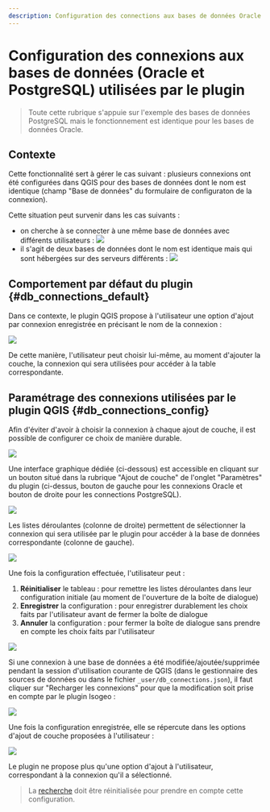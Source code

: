 ```yaml
---
description: Configuration des connections aux bases de données Oracle et PostgreSQL dans le plugin Isogeo pour QGIS
---
```


# Configuration des connexions aux bases de données (Oracle et PostgreSQL) utilisées par le plugin

> Toute cette rubrique s'appuie sur l'exemple des bases de données PostgreSQL mais le fonctionnement est identique pour les bases de données Oracle.

## Contexte

Cette fonctionnalité sert à gérer le cas suivant : plusieurs connexions ont été configurées dans QGIS pour des bases de données dont le nom est identique (champ "Base de données" du formulaire de configuraton de la connexion).

Cette situation peut survenir dans les cas suivants :

* on cherche à se connecter à une même base de données avec différents utilisateurs :
![](/assets/config_pgdb_connection_diff_user.png)
* il s'agit de deux bases de données dont le nom est identique mais qui sont hébergées sur des serveurs différents :
![](/assets/config_pgdb_connection_diff_host.png)

## Comportement par défaut du plugin {#db_connections_default}

Dans ce contexte, le plugin QGIS propose à l'utilisateur une option d'ajout par connexion enregistrée en précisant le nom de la connexion :

![](/assets/config_pgdb_connection_several_options.png)

De cette manière, l'utilisateur peut choisir lui-même, au moment d'ajouter la couche, la connexion qui sera utilisées pour accéder à la table correspondante.

## Paramétrage des connexions utilisées par le plugin QGIS {#db_connections_config}

Afin d'éviter d'avoir à choisir la connexion à chaque ajout de couche, il est possible de configurer ce choix de manière durable.

![](/assets/config_db_connection_open_dialog_btn.png)

Une interface graphique dédiée (ci-dessous) est accessible en cliquant sur un bouton situé dans la rubrique "Ajout de couche" de l'onglet "Paramètres" du plugin (ci-dessus, bouton de gauche pour les connexions Oracle et bouton de droite pour les connections PostgreSQL).

![](/assets/config_pgdb_connection_dialog.png)

Les listes déroulantes (colonne de droite) permettent de sélectionner la connexion qui sera utilisée par le plugin pour accéder à la base de données correspondante (colonne de gauche).

![](/assets/config_pgdb_connection_dialog_cbb_open.png)

Une fois la configuration effectuée, l'utilisateur peut :

1. **Réinitialiser** le tableau : pour remettre les listes déroulantes dans leur configuration initiale (au moment de l'ouverture de la boîte de dialogue)
2. **Enregistrer** la configuration : pour enregistrer durablement les choix faits par l'utilisateur avant de fermer la boîte de dialogue
3. **Annuler** la configuration : pour fermer la boîte de dialogue sans prendre en compte les choix faits par l'utilisateur

![](/assets/config_pgdb_connection_dialog_btn_box.png)

Si une connexion à une base de données a été modifiée/ajoutée/supprimée pendant la session d'utilisation courante de QGIS (dans le gestionnaire des sources de données ou dans le fichier `_user/db_connections.json`), il faut cliquer sur "Recharger les connexions" pour que la modification soit prise en compte par le plugin Isogeo :

![](/assets/config_pgdb_connection_dialog_reload_conn.png)

Une fois la configuration enregistrée, elle se répercute dans les options d'ajout de couche proposées à l'utilisateur :

![](/assets/config_pgdb_connection_unique_option.png)

Le plugin ne propose plus qu'une option d'ajout à l'utilisateur, correspondant à la connexion qu'il a sélectionné.

> La [recherche](/usage/search.md#reset) doit être réinitialisée pour prendre en compte cette configuration.
